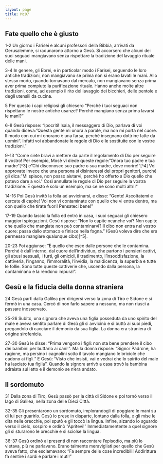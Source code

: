 ```yaml
---
layout: page
title: Mc07
---
```


Fate quello che è giusto
------------------------

1-2 Un giorno i Farisei e alcuni professori della Bibbia, arrivati da
Gerusalemme, si radunarono attorno a Gesù. Si accorsero che alcuni dei
suoi seguaci mangiavano senza rispettare la tradizione del lavaggio
rituale delle mani.

3-4 In genere, gli Ebrei, e in particolar modo i Farisei, seguendo le
loro antiche tradizioni, non mangiavano se prima non si erano lavati le
mani. Allo stesso modo, quando tornavano dal mercato, non mangiavano
senza prima aver prima compiuto la purificazione rituale. Hanno anche
molte altre tradizioni, come, ad esempio il rito del lavaggio dei
bicchieri, delle pentole e degli utensili da cucina.

5 Per questo i capi religiosi gli chiesero “Perché i tuoi seguaci non
rispettano le nostre antiche usanze? Perché mangiano senza prima lavarsi
le mani?”

6-8 Gesù rispose: “Ipocriti! Isaia, il messaggero di Dio, parlava di voi
quando diceva:”Questa gente mi onora a parole, ma non mi porta nel
cuore. Il modo con cui mi onorano è una farsa, perché insegnano dottrine
fatte da uomini“. Infatti voi abbandonate le regole di Dio e le
sostituite con le vostre tradizioni.”

9-13 “Come siete bravi a mettere da parte il regolamento di Dio per
seguire il vostro! Per esempio, Mosè vi diede queste regole:”Onora tuo
padre e tua madre“[^3] e”Chi disconosce suo padre o sua madre, deve
morire!“[^4] Voi approvate invece che una persona si disinteressi dei
propri genitori, purché gli dica:”Mi spiace, non posso aiutarvi, perché
ho offerto a Dio quello che potevo dare a voi." Così annullate le regole
di Dio per seguire la vostra tradizione. E questo è solo un esempio, ma
ce ne sono molti altri!"

14-16 Poi Gesù invitò la folla ad avvicinarsi, e disse: “Gente!
Ascoltatemi e cercate di capire! Voi non vi contaminate con quello che
vi entra dentro, ma con quello che tirate fuori! Pensateci bene!”

17-19 Quando lasciò la folla ed entrò in casa, i suoi seguaci gli
chiesero maggiori spiegazioni. Gesù rispose: “Non lo capite neanche voi?
Non capite che quello che mangiate non può contaminarvi? Il cibo non
entra nel vostro cuore: passa dallo stomaco e finisce nella fogna.”
(Gesù voleva dire che era permesso mangiare qualunque cibo)[^5].

20-23 Poi aggiunse: “È quello che esce dalle persone che le contamina.
Perché è dall’interno, dal cuore dell’individuo, che partono i pensieri
cattivi, gli abusi sessuali, i furti, gli omicidi, il tradimento,
l’insoddisfazione, la cattiveria, l’inganno, l’immoralità, l’invidia, la
maldicenza, la superbia e tutte le follie. Sono tutte queste cattiverie
che, uscendo dalla persona, la contaminano e la rendono impura!”.

Gesù e la fiducia della donna straniera
---------------------------------------

24 Gesù partì dalla Galilea per dirigersi verso la zona di Tiro e Sidone
e si fermò in una casa. Cercò di non farlo sapere a nessuno, ma non
riuscì a passare inosservato.

25-26 Subito, una signora che aveva una figlia posseduta da uno spirito
del male e aveva sentito parlare di Gesù gli si avvicinò e si buttò ai
suoi piedi, pregandolo di cacciare il demonio da sua figlia. La donna
era straniera di origine sirofenicia.

27-30 Gesù le disse: “Prima vengono i figli: non sta bene prendere il
cibo dei bambini per buttarlo ai cani!”. Ma la donna rispose: “Signor
Padrone, ha ragione, ma persino i cagnolini sotto il tavolo mangiano le
briciole che cadono ai figli.” E Gesù: “Visto che insisti, vai e vedrai
che lo spirito del male ha lasciato tua figlia”. Quando la signora
arrivò a casa trovò la bambina sdraiata sul letto e il demonio se n’era
andato.

Il sordomuto
------------

31 Dalla zona di Tiro, Gesù passò per la città di Sidone e poi tornò
verso il lago di Galilea, nella zona delle Dieci Città.

32-35 Gli presentarono un sordomuto, implorandogli di poggiare le mani
su di lui per guarirlo. Gesù lo prese in disparte, lontano dalla folla,
e gli mise le dita nelle orecchie, poi sputò e gli toccò la lingua.
Infine, alzando lo sguardo verso il cielo, sospirò e ordinò “Apritevi!”
Immediatamentente a quel signore gli si sturarono le orecchie e si
sciolse la lingua.

36-37 Gesù ordinò ai presenti di non raccontare l’episodio, ma più lo
vietava, più ne parlavano. Erano talmente meravigliati per quello che
Gesù aveva fatto, che esclamavano: “Fa sempre delle cose incredibili!
Addirittura fa sentire i sordi e parlare i muti!”

